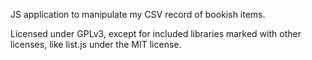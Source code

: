JS application to manipulate my CSV record of bookish items.

Licensed under GPLv3, except for included libraries marked with other licenses, like list.js under the MIT license.
